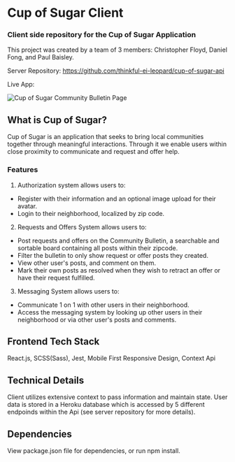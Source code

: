 # Cup of Sugar Client
### Client side repository for the Cup of Sugar Application

This project was created by a team of 3 members: Christopher Floyd, Daniel Fong, and Paul Baisley.

Server Repository: https://github.com/thinkful-ei-leopard/cup-of-sugar-api

Live App: 

![Cup of Sugar Community Bulletin Page]()

## What is Cup of Sugar?

Cup of Sugar is an application that seeks to bring local communities together through meaningful interactions. Through it we enable users within close proximity to communicate and request and offer help. 

### Features

1. Authorization system allows users to: 
  - Register with their information and an optional image upload for their avatar.
  - Login to their neighborhood, localized by zip code.

2. Requests and Offers System allows users to:
  - Post requests and offers on the Community Bulletin, a searchable and sortable board containing all posts within their zipcode. 
  - Filter the bulletin to only show request or offer posts they created.
  - View other user's posts, and comment on them. 
  - Mark their own posts as resolved when they wish to retract an offer or have their request fulfilled. 
  
3. Messaging System allows users to:
  - Communicate 1 on 1 with other users in their neighborhood.
  - Access the messaging system by looking up other users in their neighborhood or via other user's posts and comments. 

## Frontend Tech Stack

React.js, SCSS(Sass), Jest, Mobile First Responsive Design, Context Api

## Technical Details

Client utilizes extensive context to pass information and maintain state. User data is stored in a Heroku database which is accessed by 5 different endpoinds within the Api (see server repository for more details). 

## Dependencies

View package.json file for dependencies, or run npm install.
